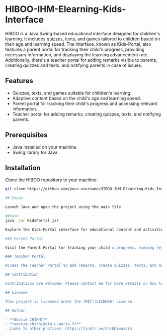 # HIBOO-IHM-Elearning-Kids-Interface

HIBOO is a Java Swing-based educational interface designed for children's learning. It includes quizzes, texts, and games tailored to children based on their age and learning speed. The interface, known as Kids-Portal, also features a parent portal for tracking their child's progress, providing necessary information, and displaying the learning advancement rate. Additionally, there's a teacher portal for adding remarks visible to parents, creating quizzes and texts, and notifying parents in case of issues.

## Features

- Quizzes, texts, and games suitable for children's learning.
- Adaptive content based on the child's age and learning speed.
- Parent portal for tracking their child's progress and accessing relevant information.
- Teacher portal for adding remarks, creating quizzes, texts, and notifying parents.

## Prerequisites

- Java installed on your machine.
- Swing library for Java.

## Installation

Clone the HIBOO repository to your machine.

```bash
git clone https://github.com/your-username/HIBOO-IHM-Elearning-Kids-Interface.git

## Usage

Launch Java and open the project using the main file.

##bash
java -jar KidsPortal.jar

Explore the Kids-Portal interface for educational content and activities.

### Parent Portal

Visit the Parent Portal for tracking your child's progress, viewing relevant information, and checking the learning advancement rate.

### Teacher Portal

Access the Teacher Portal to add remarks, create quizzes, texts, and notify parents in case of issues.

## Contribution

Contributions are welcome! Please contact me for more details on how to contribute to the project.

## License

This project is licensed under the [MIT](LICENSE) License.

## Author

- **Wassim CHIKHI**
- **wassim.chikhi@etu.u-paris.fr**
- Links to other profiles: https://linktr.ee/chikhiwassim
